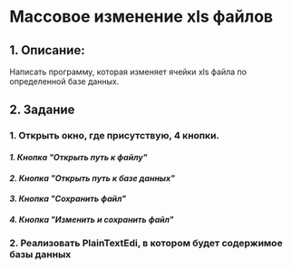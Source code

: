 # Массовое изменение xls файлов
## 1. Описание:
   Написать программу, которая изменяет ячейки xls файла по определенной базе данных.
## 2. Задание
### 1. Открыть окно, где присутствую, 4 кнопки.
   #### *1. Кнопка "Открыть путь к файлу"*
   #### *2. Кнопка "Открыть путь к базе данных"*
   #### *3. Кнопка "Сохранить файл"*
   #### *4. Кнопка "Изменить и сохранить файл"*
### 2. Реализовать PlainTextEdi, в котором будет содержимое базы данных
      
